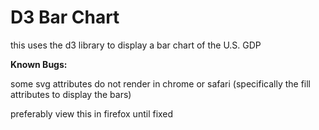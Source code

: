 # D3 Bar Chart

this uses the d3 library to display a bar chart of the U.S. GDP



**Known Bugs:**

some svg attributes do not render in chrome or safari (specifically the fill attributes to display the bars)

preferably view this in firefox until fixed
